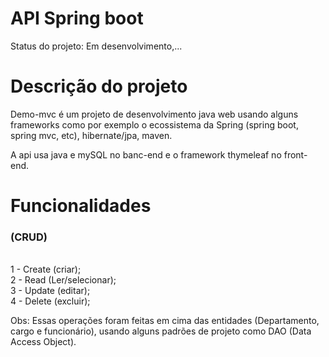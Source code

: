 # <h1>API Spring boot </h1> 

Status do projeto: Em desenvolvimento,...

# Descrição do projeto

Demo-mvc é um projeto de desenvolvimento java web usando alguns frameworks como por exemplo o ecossistema da Spring (spring boot, spring mvc, etc), hibernate/jpa, maven.

A api usa java e mySQL no banc-end e o framework thymeleaf no front-end.


 # Funcionalidades <h3>(CRUD) </h3>
   <br/>
1 - Create (criar); <br/>
2 - Read (Ler/selecionar);<br/>
3 - Update (editar);<br/>
4 - Delete (excluir);

Obs: Essas operações foram feitas em cima das entidades (Departamento, cargo e funcionário), usando alguns padrões de projeto como DAO (Data Access Object).
